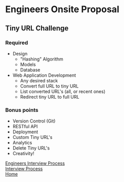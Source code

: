 # Engineers Onsite Proposal

## Tiny URL Challenge

### Required
* Design
  * "Hashing" Algorithm
  * Models
  * Database
* Web Application Development
  * Any desired stack
  * Convert full URL to tiny URL
  * List converted URL's (all, or recent ones)
  * Redirect tiny URL to full URL
### Bonus points
  * Version Control (Git)
  * RESTful API
  * Deployment
  * Custom Tiny URL's
  * Analytics
  * Delete Tiny URL's
  * Creativity!

[Engineers Interview Process](README.md)<br/>
[Interview Process](../README.md)<br/>
[Home](../../README.md)
